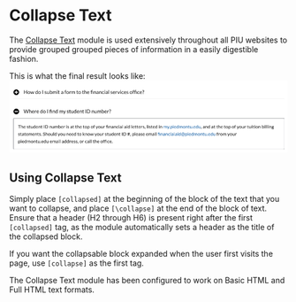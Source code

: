 # Collapse Text
The [Collapse Text](https://www.drupal.org/project/collapse_text) module is used extensively throughout all PIU websites to provide grouped grouped pieces of information in a easily digestible fashion.

This is what the final result looks like:
![](collapse-text/Screen%20Shot%202020-02-11%20at%204.41.09%20PM.png)

## Using Collapse Text
Simply place `[collapsed]` at the beginning of the block of the text that you want to collapse, and place `[\collapse]` at the end of the block of text. Ensure that a header (H2 through H6) is present right after the first `[collapsed]` tag, as the module automatically sets a header as the title of the collapsed block.

If you want the collapsable block expanded when the user first visits the page, use `[collapse]` as the first tag.

The Collapse Text module has been configured to work on Basic HTML and Full HTML text formats.